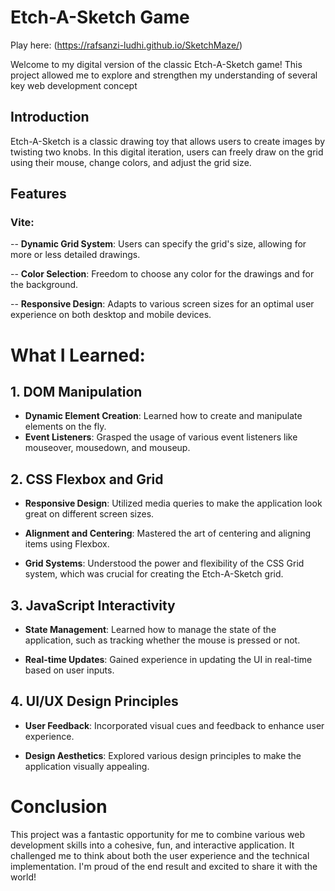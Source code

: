 # Etch-A-Sketch Game
Play here: (https://rafsanzi-ludhi.github.io/SketchMaze/)

Welcome to my digital version of the classic Etch-A-Sketch game! This project allowed me to explore and strengthen my understanding of several key web development concept

## Introduction

Etch-A-Sketch is a classic drawing toy that allows users to create images by twisting two knobs. In this digital iteration, users can freely draw on the grid using their mouse, change colors, and adjust the grid size.

## Features

### Vite:

-- **Dynamic Grid System**: Users can specify the grid's size, allowing for more or less detailed drawings.

-- **Color Selection**: Freedom to choose any color for the drawings and for the background.

-- **Responsive Design**: Adapts to various screen sizes for an optimal user experience on both desktop and mobile devices.

# What I Learned:

## 1. DOM Manipulation

- **Dynamic Element Creation**: Learned how to create and manipulate elements on the fly.
- **Event Listeners**: Grasped the usage of various event listeners like mouseover, mousedown, and mouseup.

## 2. CSS Flexbox and Grid

- **Responsive Design**: Utilized media queries to make the application look great on different screen sizes.

- **Alignment and Centering**: Mastered the art of centering and aligning items using Flexbox.

- **Grid Systems**: Understood the power and flexibility of the CSS Grid system, which was crucial for creating the Etch-A-Sketch grid.

  
## 3. JavaScript Interactivity

- **State Management**: Learned how to manage the state of the application, such as tracking whether the mouse is pressed or not.

- **Real-time Updates**: Gained experience in updating the UI in real-time based on user inputs.

## 4. UI/UX Design Principles

- **User Feedback**: Incorporated visual cues and feedback to enhance user experience.

- **Design Aesthetics**: Explored various design principles to make the application visually appealing.

# Conclusion
This project was a fantastic opportunity for me to combine various web development skills into a cohesive, fun, and interactive application. It challenged me to think about both the user experience and the technical implementation. I'm proud of the end result and excited to share it with the world!

